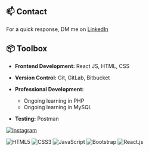 ## 📫 Contact
 For a quick response, DM me on [LinkedIn](https://www.linkedin.com/in/imranabdisalan/)    
 
## 📦 Toolbox

* **Frontend Development:** React JS, HTML, CSS  
* **Version Control:** Git, GitLab, Bitbucket
* **Professional Development:**
  - Ongoing learning in PHP  
  - Ongoing learning in MySQL
   
* **Testing:** Postman  


[![Instagram](https://img.shields.io/badge/Instagram-%23E4405F.svg?logo=Instagram&logoColor=white)](https://instagram.com/imraac) 


 ![HTML5](https://img.icons8.com/color/48/000000/html-5.png) [](https://icons8.com/icon/20909/html-5)                      ![CSS3](https://img.icons8.com/color/48/000000/css3.png) [](https://icons8.com/icon/20906/css3)
 ![JavaScript](https://img.icons8.com/color/48/000000/javascript.png) [](https://icons8.com/icon/20907/javascript)               ![Bootstrap](https://img.icons8.com/color/48/000000/bootstrap.png) [](https://icons8.com/icon/99865/bootstrap)
 ![React.js](https://img.icons8.com/color/48/000000/react-native.png) [](https://icons8.com/icon/45168/react-native)     

